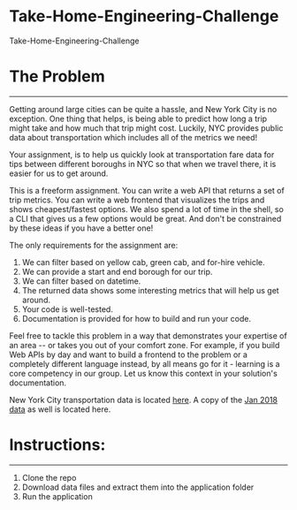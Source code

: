 # Take-Home-Engineering-Challenge
Take-Home-Engineering-Challenge

<h1>The Problem</h1>
<hr/>
Getting around large cities can be quite a hassle, and New York City is no exception. One thing that helps, is being able to predict how long a trip might take and how much that trip might cost. Luckily, NYC provides public data about transportation which includes all of the metrics we need!

Your assignment, is to help us quickly look at transportation fare data for tips between different boroughs in NYC so that when we travel there, it is easier for us to get around.

This is a freeform assignment. You can write a web API that returns a set of trip metrics. You can write a web frontend that visualizes the trips and shows cheapest/fastest options. We also spend a lot of time in the shell, so a CLI that gives us a few options would be great. And don't be constrained by these ideas if you have a better one!

The only requirements for the assignment are:

<ol>
  <li>We can filter based on yellow cab, green cab, and for-hire vehicle.</li>
<li>We can provide a start and end borough for our trip.</li>
<li>We can filter based on datetime.</li>
<li>The returned data shows some interesting metrics that will help us get around.</li>
<li>Your code is well-tested.</li>
<li>Documentation is provided for how to build and run your code.</li>
</ol>

Feel free to tackle this problem in a way that demonstrates your expertise of an area -- or takes you out of your comfort zone. For example, if you build Web APIs by day and want to build a frontend to the problem or a completely different language instead, by all means go for it - learning is a core competency in our group. Let us know this context in your solution's documentation.

New York City transportation data is located <a href='https://www1.nyc.gov/site/tlc/about/tlc-trip-record-data.page'>here</a>. A copy of the <a href='https://cseboulderinterview.blob.core.windows.net/triprecord/tripdata.zip'>Jan 2018 data</a> as well is located here.

<h1>Instructions:</h1>
<hr/>

<ol>
  <li>Clone the repo</li>
  <li>Download data files and extract them into the application folder</li>
  <li>Run the application</li>
 </ol>
  
